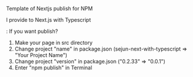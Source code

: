 Template of Nextjs publish for NPM

I provide to Next.js with Typescript



: If you want publish?
  1. Make your page in src directory
  2. Change project "name" in package.json (sejun-next-with-typescript => "Your Project Name")
  3. Change project "version" in package.json ("0.2.33" => "0.0.1")
  4. Enter "npm publish" in Terminal
